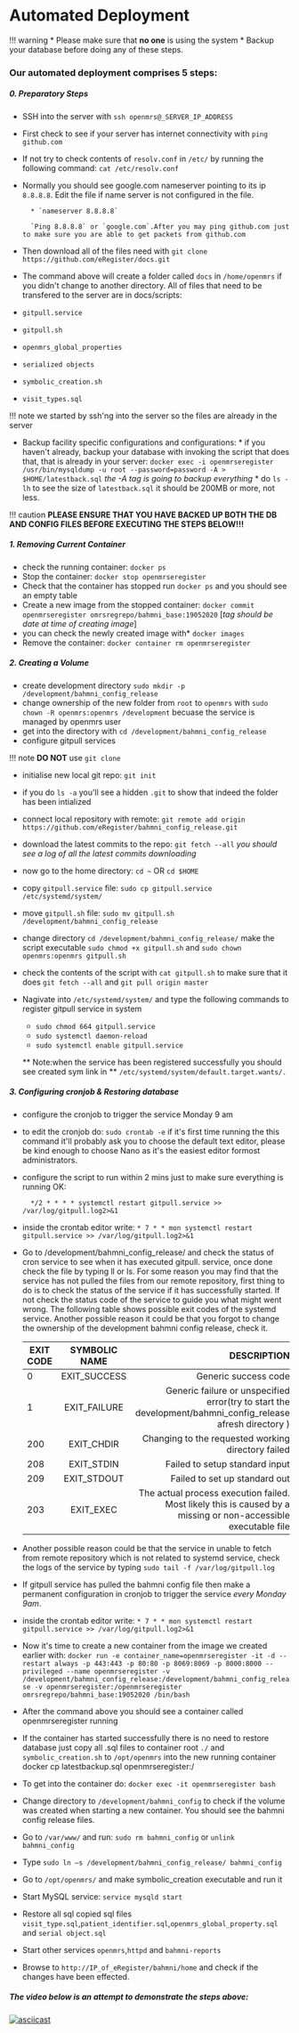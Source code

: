 # Automated Deployment

!!! warning
    * Please make sure that **no one** is using the system 
    * Backup your database before doing any of these steps.


### Our automated deployment comprises 5 steps:

##### 0. Preparatory Steps

* SSH into the server with `ssh openmrs@_SERVER_IP_ADDRESS` 
* First check to see if your server has internet connectivity with `ping github.com`
* If not try to check contents of `resolv.conf` in `/etc/` by running the following command: `cat /etc/resolv.conf`

* Normally you should see google.com nameserver pointing to its ip `8.8.8.8`. Edit the file if name server is not configured in the file.

        * `nameserver 8.8.8.8`
        
        `Ping 8.8.8.8` or `google.com`.After you may ping github.com just to make sure you are able to get packets from github.com

* Then download all of the files need with `git clone https://github.com/eRegister/docs.git `

* The command above will create a folder called `docs` in `/home/openmrs` if you didn't change to another directory. All of files that need to be transfered to the server are in docs/scripts:
        
* `gitpull.service`
* `gitpull.sh`
* `openmrs_global_properties`
* `serialized objects`
* `symbolic_creation.sh`
* `visit_types.sql`
        
!!! note
    we started by ssh'ng into the server so the files are already in the server


* Backup facility specific configurations and configurations: 
        *  if you haven't already, backup your database with invoking the script that does that, that is already in your server: `docker exec -i openmrseregister /usr/bin/mysqldump -u root --password=password -A > $HOME/latestback.sql` _the -A tag is going to backup everything_
        * do `ls -lh` to see the size of `latestback.sql` it should be 200MB or more, not less.

!!! caution
    **PLEASE ENSURE THAT YOU HAVE BACKED UP BOTH  THE DB AND CONFIG FILES BEFORE EXECUTING THE STEPS BELOW!!!**

##### 1. Removing Current Container

* check the running container: `docker ps`
* Stop the container: `docker stop openmrseregister`
* Check that the container has stopped run `docker ps` and you should see an empty table
* Create a new image from the stopped container: `docker commit openmrseregister omrsregrepo/bahmni_base:19052020` [*tag should be date at time of creating image*]
* you can check the newly created image with* `docker images` 
* Remove the container: `docker container rm openmrseregister`

##### 2. Creating a Volume

* create development directory `sudo mkdir -p /development/bahmni_config_release`
* change ownership of the new folder from `root` to `openmrs` with `sudo chown -R openmrs:openmrs /development` becuase the service is managed by openmrs user 
* get into the directory with `cd /development/bahmni_config_release`
* configure gitpull services

!!! note
**DO NOT** use `git clone`

* initialise new local git repo: `git init`
* if you do `ls -a` you'll see a hidden `.git` to show that indeed the folder has been intialized
* connect local repository with remote: `git remote add origin https://github.com/eRegister/bahmni_config_release.git`
* download the latest commits to the repo: `git fetch --all` *you should see a log of all the latest commits downloading*
* now go to the home directory: `cd ~` OR `cd $HOME`
* copy `gitpull.service` file: `sudo cp gitpull.service /etc/systemd/system/`
* move `gitpull.sh` file: `sudo mv gitpull.sh /development/bahmni_config_release`
* change directory `cd /development/bahmni_config_release/` make the script executable `sudo chmod +x gitpull.sh` and `sudo chown openmrs:openmrs gitpull.sh`
* check the contents of the script with  `cat gitpull.sh` to make sure that it does `git fetch --all` and `git pull origin master`
* Nagivate into `/etc/systemd/system/` and type the following commands to register gitpull service in system
   * `sudo chmod 664 gitpull.service`
   * `sudo systemctl daemon-reload`
   * `sudo systemctl enable gitpull.service` 
   
   ** Note:when the service has been registered successfully you should see created sym link in ** `/etc/systemd/system/default.target.wants/.`


##### 3. Configuring **cronjob** & Restoring database
* configure the cronjob to trigger the service Monday 9 am
* to edit the cronjob do: `sudo crontab -e` if it's first time running the this command it'll probably ask you to choose the default text editor, please be kind enough to choose Nano as it's the easiest editor formost administrators.
* configure the script to run within 2 mins just to make sure everything is running OK: 

    
        */2 * * * * systemctl restart gitpull.service >> /var/log/gitpull.log2>&1


* inside the crontab editor write: `* 7 * * mon systemctl restart gitpull.service >> /var/log/gitpull.log2>&1`
* Go to /development/bahmni_config_release/ and check the status of cron service to see when it has executed gitpull. service, once done check the file by typing ll or ls. For some reason you may find that the service has not pulled the files from our remote repository, first thing to do is to check the status of the service if it has successfully started. If not check the status code of the service to guide you what might went wrong. The following table shows possible exit codes of the systemd service. Another possible reason it could be that you forgot to change the ownership of the development bahmni config release, check it.

     | **EXIT CODE**        | **SYMBOLIC NAME**           | **DESCRIPTION**  |
     | ------------- |:-------------:| -----:|
     | 0      | EXIT_SUCCESS | Generic success code |
     | 1      | EXIT_FAILURE      |   Generic failure or unspecified error(try to start the development/bahmni_config_release afresh directory ) |
     | 200 | EXIT_CHDIR      |    Changing to the requested working directory failed |
     | 208 | EXIT_STDIN      |    Failed to setup standard input |
     | 209 | EXIT_STDOUT      |    Failed to set up standard out |
     | 203 | EXIT_EXEC      |    The actual process execution failed. Most likely this is caused by a missing or non-accessible executable file |


* Another possible reason could be that the service in unable to fetch from remote repository which is not related to systemd service,  check the logs of the service by typing `sudo tail -f /var/log/gitpull.log`

* If gitpull service has pulled the bahmni config file then make a permanent configuration in cronjob to trigger the service *every Monday 9am*.
* inside the crontab editor write: `* 7 * * mon systemctl restart gitpull.service >> /var/log/gitpull.log2>&1`
* Now it's time to create a new container from the image we created earlier with: `docker run -e container_name=openmrseregister -it -d --restart always -p 443:443 -p 80:80 -p 8069:8069 -p 8000:8000 --privileged --name openmrseregister -v /development/bahmni_config_release:/development/bahmni_config_release -v openmrseregister:/openmrseregister omrsregrepo/bahmni_base:19052020 /bin/bash`
* After the command above you should see a container called openmrseregister running
* If the container has started successfully there is no need to restore database just copy all .sql files to container root `./` and `symbolic_creation.sh` to `/opt/openmrs` into the new running container docker cp latestbackup.sql openmrseregister:/
* To get into the container do: `docker exec -it openmrseregister bash`
* Change directory to `/development/bahmni_config` to check if the volume was created when starting a new container. You should see the bahmni config release files.
* Go to `/var/www/` and run: `sudo rm bahmni_config` or `unlink bahmni_config`
* Type `sudo ln –s /development/bahmni_config_release/ bahmni_config`
* Go to `/opt/openmrs/` and make symbolic_creation executable and run it
* Start MySQL service: `service mysqld start`
* Restore all sql copied sql files `visit_type.sql`,`patient_identifier.sql`,`openmrs_global_property.sql` and `serial object.sql`
* Start other services `openmrs`,`httpd` and `bahmni-reports`
* Browse to `http://IP_of_eRegister/bahmni/home` and check if the changes have been effected.


##### The video below is an attempt to demonstrate the steps above:

[![asciicast](https://asciinema.org/a/334423.svg)](https://asciinema.org/a/334423)